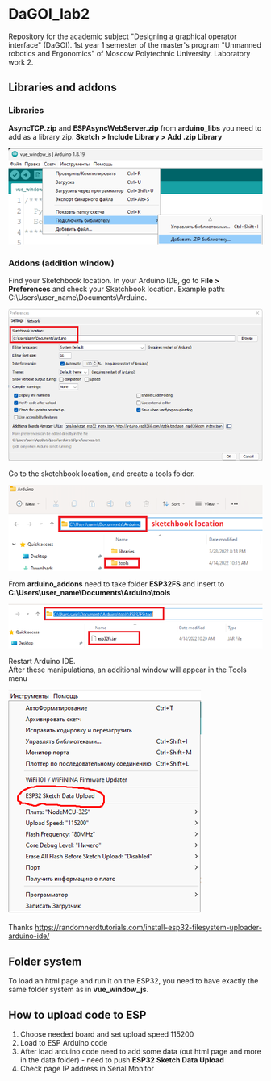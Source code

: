 # DaGOI_lab2
Repository for the academic subject "Designing a graphical operator interface" (DaGOI). 1st year 1 semester of the master's program "Unmanned robotics and Ergonomics" of Moscow Polytechnic University. Laboratory work 2.

## Libraries and addons
### Libraries
**AsyncTCP.zip** and **ESPAsyncWebServer.zip** from **arduino_libs** you need to add as a library zip. **Sketch > Include Library > Add .zip Library**

![Alt text](images_for_readme/lib_zip.png)

### Addons (addition window)

Find your Sketchbook location. In your Arduino IDE, go to **File > Preferences** and check your Sketchbook location. Example path: C:\Users\user_name\Documents\Arduino.

![Alt text](images_for_readme/sketchbook_location.png)

Go to the sketchbook location, and create a tools folder.

![Alt text](images_for_readme/tool_rep.png)

From **arduino_addons** need to take folder **ESP32FS** and insert to **C:\Users\user_name\Documents\Arduino\tools**

![Alt text](images_for_readme/add_tool.png)

Restart Arduino IDE.\
After these manipulations, an additional window will appear in the Tools menu

![Alt text](images_for_readme/new_tool.png)

Thanks https://randomnerdtutorials.com/install-esp32-filesystem-uploader-arduino-ide/

## Folder system

To load an html page and run it on the ESP32, you need to have exactly the same folder system as in **vue_window_js**.

## How to upload code to ESP

1. Choose needed board and set upload speed 115200
2. Load to ESP Arduino code
3. After load arduino code need to add some data (out html page and more in the data folder) - need to push **ESP32 Sketch Data Upload** 
4. Check page IP address in Serial Monitor

